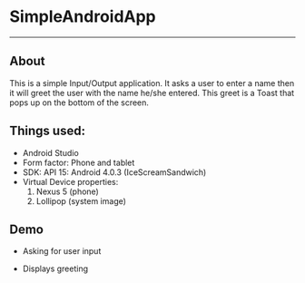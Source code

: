 SimpleAndroidApp
===

---

About
---
This is a simple Input/Output application.
It asks a user to enter a name then it will greet the user with the name he/she entered.
This greet is a Toast that pops up on the bottom of the screen.

Things used:
---
- Android Studio
- Form factor: Phone and tablet
- SDK: API 15: Android 4.0.3 (IceScreamSandwich)
- Virtual Device properties: 
	1. Nexus 5 (phone)
	2. Lollipop (system image)


Demo
---

- Asking for user input<br />
	![]()


- Displays greeting<br />
	![]()